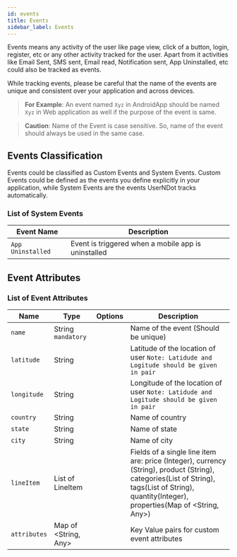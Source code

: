 ```yaml
---
id: events
title: Events
sidebar_label: Events
---
```


Events means any activity of the user like page view, click of a button, login, register,
etc or any other activity tracked for the user.
Apart from it activities like Email Sent, SMS sent, Email read, Notification sent, 
App Uninstalled, etc could also be tracked as events.

While tracking events, please be careful that the name of the events are unique and 
consistent over your application and across devices. 
> **For Example**:  An event named `Xyz` in AndroidApp should be named `Xyz` 
in Web application as well if the purpose of the event is same.

> **Caution**: Name of the Event is case sensitive. 
So, name of the event should always be used in the same case.

## Events Classification

Events could be classified as Custom Events and System Events. Custom Events could be 
defined as the events you define explicitly in your application, while System Events are the 
events UserNDot tracks automatically.

### List of System Events
| Event Name | Description |
|---|---|
|`App Uninstalled`| Event is triggered when a mobile app is uninstalled |

## Event Attributes

### List of Event Attributes

| Name | Type | Options | Description |
|---|---|---|---|
| `name` | String `mandatory` | | Name of the event (Should be unique) |
| `latitude` | String | | Latitude of the location of user `Note: Latidude and Logitude should be given in pair`|
| `longitude` | String | | Longitude of the location of user `Note: Latidude and Logitude should be given in pair`|
| `country` | String | | Name of country |
| `state` | String | | Name of state |
| `city` | String | | Name of city |
| `lineItem` | List of LineItem | | Fields of a single line item are: price (Integer), currency (String), product (String), categories(List of String), tags(List of String), quantity(Integer), properties(Map of <String, Any>) |
| `attributes` | Map of <String, Any> | | Key Value pairs for custom event attributes |

